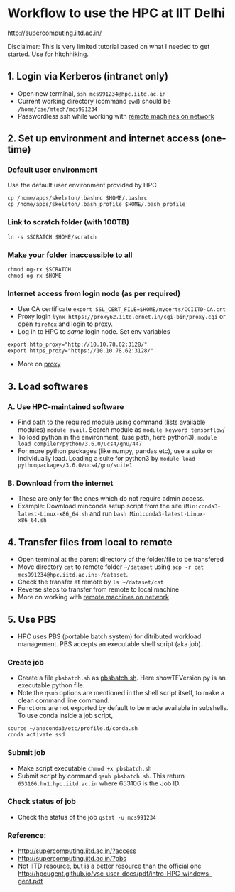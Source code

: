 # Workflow to use the HPC at IIT Delhi</br>
http://supercomputing.iitd.ac.in/   

Disclaimer: This is very limited tutorial based on what I needed to get started. Use for hitchhiking.

## 1. Login via Kerberos (intranet only)
- Open new terminal, `ssh mcs991234@hpc.iitd.ac.in`
- Current working directory (command `pwd`) should be `/home/cse/mtech/mcs991234`
- Passwordless ssh while working with [remote machines on network]

## 2. Set up environment and internet access (one-time)
### Default user environment
Use the default user environment provided by HPC
```
cp /home/apps/skeleton/.bashrc $HOME/.bashrc
cp /home/apps/skeleton/.bash_profile $HOME/.bash_profile
```
### Link to scratch folder (with 100TB)
```
ln -s $SCRATCH $HOME/scratch
```
### Make your folder inaccessible to all
```
chmod og-rx $SCRATCH
chmod og-rx $HOME 
```

### Internet access from login node (as per required)
- Use CA certificate `export SSL_CERT_FILE=$HOME/mycerts/CCIITD-CA.crt`
- Proxy login `lynx https://proxy62.iitd.ernet.in/cgi-bin/proxy.cgi` or open `firefox` and login to proxy.
- Log in to HPC to *same* login node. Set env variables
```
export http_proxy="http://10.10.78.62:3128/"
export https_proxy="https://10.10.78.62:3128/"
```
- More on [proxy]

## 3. Load softwares
### A. Use HPC-maintained software
- Find path to the required module using command (lists available modules) `module avail`. Search module as `module keyword tensorflow`/
- To load python in the environment, (use path, here python3), `module load compiler/python/3.6.0/ucs4/gnu/447`
- For more python packages (like numpy, pandas etc), use a suite or individually load. Loading a suite for python3 by `module load pythonpackages/3.6.0/ucs4/gnu/suite1`

### B. Download from the internet
- These are only for the ones which do not require admin access.
- Example: Download minconda setup script from the site (`Miniconda3-latest-Linux-x86_64.sh` and run `bash Miniconda3-latest-Linux-x86_64.sh`

## 4. Transfer files from local to remote
- Open terminal at the parent directory of the folder/file to be transfered
- Move directory `cat` to remote folder `~/dataset` using `scp -r cat mcs991234@hpc.iitd.ac.in:~/dataset`. 
- Check the transfer at remote by `ls ~/dataset/cat`
- Reverse steps to transfer from remote to local machine
- More on working with [remote machines on network]

## 5. Use PBS
- HPC uses PBS (portable batch system) for ditributed workload management. PBS accepts an executable shell script (aka job).
### Create job
- Create a file `pbsbatch.sh` as [pbsbatch.sh]. Here showTFVersion.py is an executable python file.
- Note the `qsub` options are mentioned in the shell script itself, to make a clean command line command.
- Functions are not exported by default to be made available in subshells. To use conda inside a job script,
```
source ~/anaconda3/etc/profile.d/conda.sh
conda activate ssd
```

### Submit job
- Make script executable `chmod +x pbsbatch.sh`
- Submit script by command `qsub pbsbatch.sh`. This return `653106.hn1.hpc.iitd.ac.in` where 653106 is the Job ID.

### Check status of job
- Check the status of the job `qstat -u mcs991234`

### Reference:
- http://supercomputing.iitd.ac.in/?access
- http://supercomputing.iitd.ac.in/?pbs
- Not IITD resource, but is a better resource than the official one http://hpcugent.github.io/vsc_user_docs/pdf/intro-HPC-windows-gent.pdf

[proxy]:https://github.com/ChrystleMyrnaLobo/scribble/blob/master/proxy_iitd.md
[pbsbatch.sh]:https://github.com/ChrystleMyrnaLobo/scribble/blob/master/pbsbatch.sh
[remote machines on network]:https://github.com/ChrystleMyrnaLobo/scribble/blob/master/networkServer.md
